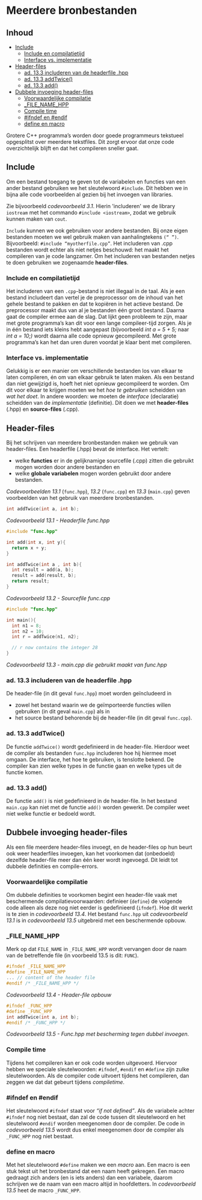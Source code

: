 # Meerdere bronbestanden[](title-id) <!-- omit in toc -->

## Inhoud[](toc-id) <!-- omit in toc -->
- [Include](#include)
  - [Include en compilatietijd](#include-en-compilatietijd)
  - [Interface vs. implementatie](#interface-vs-implementatie)
- [Header-files](#header-files)
  - [ad. 13.3 includeren van de headerfile .hpp](#ad-133-includeren-van-de-headerfile-hpp)
  - [ad. 13.3 addTwice()](#ad-133-addtwice)
  - [ad. 13.3 add()](#ad-133-add)
- [Dubbele invoeging header-files](#dubbele-invoeging-header-files)
  - [Voorwaardelijke compilatie](#voorwaardelijke-compilatie)
  - [\_FILE\_NAME\_HPP](#_file_name_hpp)
  - [Compile time](#compile-time)
  - [#ifndef en #endif](#ifndef-en-endif)
  - [define en macro](#define-en-macro)


Grotere C++ programma’s worden door goede programmeurs tekstueel opgesplitst over meerdere tekstfiles. Dit zorgt ervoor dat onze code overzichtelijk blijft en dat het compileren sneller gaat.

## Include
Om een bestand toegang te geven tot de variabelen en functies van een ander bestand gebruiken we het sleutelwoord `#include`. Dit hebben we in bijna alle code voorbeelden al gezien bij het invoegen van libraries. 

Zie bijvoorbeeld *codevoorbeeld 3.1*. Hierin
'includeren' we de library `iostream` met het commando `#include <iostream>`, zodat we gebruik kunnen maken van `cout`.

`Include` kunnen we ook gebruiken voor andere bestanden. Bij onze eigen bestanden moeten we wel gebruik maken van aanhalingtekens `(“ ”)`. Bijvoorbeeld: `#include “myotherfile.cpp”`. Het includeren van .cpp bestanden wordt echter als niet netjes beschouwd: het maakt het compileren van je code langzamer. Om het includeren van bestanden netjes te
doen gebruiken we zogenaamde **header-files**.

### Include en compilatietijd
Het includeren van een `.cpp`-bestand is niet illegaal in de taal. Als je een bestand includeert
dan vertel je de preprocessor om de inhoud van het gehele bestand te pakken en dat te kopiëren in het actieve bestand. De preprocessor maakt dus van al je bestanden één groot bestand. Daarna gaat de compiler ermee aan de slag.
Dat lijkt geen probleem te zijn, maar met grote programma’s kan dit voor een lange compileer-tijd zorgen. Als je in één bestand iets kleins hebt aangepast (bijvoorbeeld *int a = 5 + 5;* naar *int a = 10;)* wordt daarna alle code opnieuw gecompileerd. Met grote programma’s kan het dan uren duren voordat je klaar bent met compileren.

### Interface vs. implementatie
Gelukkig is er een manier om verschillende bestanden los van elkaar te laten compileren, én om van elkaar gebruik te laten maken. Als een bestand dan niet
gewijzigd is, hoeft het niet opnieuw gecompileerd te worden. Om dit voor elkaar te krijgen moeten we het *hoe te gebruiken* scheidden van *wat het doet*. In andere woorden:
we moeten de *interface* (declaratie) scheidden van de *implementatie* (definitie). Dit doen we met **header-files** (.hpp) en **source-files** (.cpp).

## Header-files
Bij het schrijven van meerdere bronbestanden maken we gebruik van header-files.
Een headerfile (.hpp) bevat de interface. Het vertelt:
- welke **functies** er in de gelijknamige sourcefile (.cpp) zitten die gebruikt mogen worden door andere bestanden en 
- welke **globale variabelen** mogen worden gebruikt door andere bestanden. 

*Codevoorbeelden 13.1* (`func.hpp`), *13.2* (`func.cpp`) en *13.3* (`main.cpp`) geven voorbeelden van het gebruik van meerdere bronbestanden.

```cpp
int addTwice(int a, int b);
```
*Codevoorbeeld 13.1 - Headerfile func.hpp*

```cpp
#include "func.hpp"

int add(int x, int y){
  return x + y;
}

int addTwice(int a , int b){
  int result = add(a, b);
  result = add(result, b);
  return result;
}
```
*Codevoorbeeld 13.2 - Sourcefile func.cpp*

```cpp
#include "func.hpp"

int main(){
  int n1 = 8;
  int n2 = 10;
  int r = addTwice(n1, n2);

  // r now contains the integer 28
}
```
*Codevoorbeeld 13.3 - main.cpp die gebruikt maakt van func.hpp*

### ad. 13.3 includeren van de headerfile .hpp
De header-file (in dit geval `func.hpp`) moet worden geïncludeerd in 
- zowel het bestand waarin we de geïmporteerde functies willen gebruiken (in dit geval `main.cpp`) als in
- het source bestand behorende bij de header-file (in dit geval `func.cpp`).
  
### ad. 13.3 addTwice()
De functie `addTwice()` wordt gedefinieerd in de header-file. Hierdoor weet de compiler
als bestanden `func.hpp` includeren hoe hij hiermee moet omgaan. De interface, het hoe te gebruiken, is tenslotte bekend. De compiler kan zien welke types in de functie gaan en welke types uit de functie komen.

### ad. 13.3 add()
De functie `add()` is niet gedefinieerd in de header-file. In het bestand `main.cpp` kan
niet met de functie `add()` worden gewerkt. De compiler weet niet welke functie er bedoeld wordt.

## Dubbele invoeging header-files
Als een file meerdere header-files invoegt, en de header-files op hun beurt ook weer headerfiles
invoegen, kan het voorkomen dat (onbedoeld) dezelfde header-file meer dan één keer wordt ingevoegd. 
Dit leidt tot dubbele definities en compile-errors. 

### Voorwaardelijke compilatie
Om dubbele definities te voorkomen begint een header-file vaak met beschermende compilatievoorwaarden: definieer (`define`) de volgende code alleen als deze nog niet eerder is gedefinieerd (`ifndef`). 
Hoe dit werkt is te zien in *codevoorbeeld 13.4*.
Het bestand `func.hpp` uit *codevoorbeeld 13.1* is in *codevoorbeeld 13.5* uitgebreid met een beschermende opbouw.

### _FILE_NAME_HPP
Merk op dat `FILE_NAME` in `_FILE_NAME_HPP` wordt vervangen door de naam van de betreffende file (in voorbeeld 13.5 is dit: `FUNC`).

```cpp
#ifndef _FILE_NAME_HPP
#define _FILE_NAME_HPP
... // content of the header file
#endif /* _FILE_NAME_HPP */
```
*Codevoorbeeld 13.4 - Header-file opbouw*

```cpp
#ifndef _FUNC_HPP
#define _FUNC_HPP
int addTwice(int a, int b);
#endif /* _FUNC_HPP */
```
*Codevoorbeeld 13.5 - Func.hpp met bescherming tegen dubbel invoegen.*

### Compile time
Tijdens het compileren kan er ook code worden uitgevoerd. Hiervoor hebben we speciale sleutelwoorden: `#ifndef`, `#endif` en `#define` zijn zulke sleutelwoorden. Als de compiler code uitvoert tijdens het compileren, dan zeggen we dat dat gebeurt tijdens *compiletime*.

### #ifndef en #endif
Het sleutelwoord `#ifndef` staat voor *“if not defined”*. Als de variabele achter `#ifndef` nog niet bestaat, dan zal de code tussen dit sleutelwoord en het sleutelwoord `#endif` worden meegenomen door de compiler. De code in *codevoorbeeld 13.5* wordt dus enkel meegenomen door de compiler als `_FUNC_HPP` nog niet bestaat.

### define en macro
Met het sleutelwoord `#define` maken we een *macro* aan. Een macro is een stuk tekst uit het bronbestand dat een naam heeft gekregen. Een macro gedraagt zich anders (en is iets anders) dan een variabele, daarom schrijven we de naam van een macro altijd in hoofdletters.
In *codevoorbeeld 13.5* heet de macro `_FUNC_HPP`.
